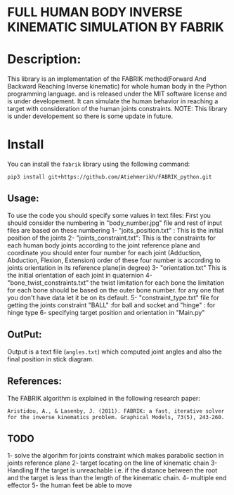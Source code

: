 
# FULL HUMAN BODY INVERSE KINEMATIC SIMULATION BY FABRIK 

# Description:

This library is an implementation of the FABRIK method(Forward And Backward Reaching Inverse kinematic) 
for whole human body in the Python programming language. and is released under the MIT software license 
and is under developement. It can simulate the human behavior in reaching a target with consideration of 
the human joints constraints.
NOTE: This library is under developement so there is some update in future.

# Install 
You can install the `fabrik` library using the following command:

	pip3 install git+https://github.com/Atiehmerikh/FABRIK_python.git
## Usage:
	
To use the code you should specify some values in text files:
First you should consider the numbering in "body_number.jpg" file and rest of input files
are based on these numbering
	1- "joits_position.txt" : This is the initial position of the joints
	2- "joints_constraint.txt": This is the constraints for each human body joints according
		to the joint reference plane and coordinate
		you should enter four number for each joint (Adduction, Abduction, Flexion, Extension)
		order of these four number is according to joints orientation in its 
		reference plane(in degree)
	3- "orientation.txt" This is the initial orientation of each joint in quaternion
	4- "bone_twist_constraints.txt" the twist limitation for each bone the limitation
		for each bone should be based on the outer bone number. 
		for any one that you don't have data let it be on its default.
	5- "constraint_type.txt" file for getting the joints constraint 
		"BALL" :for ball and socket and "hinge" : for hinge type
	6- specifying target position and orientation in "Main.py"

## OutPut:

Output is a text file (`angles.txt`) which computed joint angles and also the final position in stick diagram.

## References:

The FABRIK algorithm is explained in the following research paper:

	Aristidou, A., & Lasenby, J. (2011). FABRIK: a fast, iterative solver for the inverse kinematics problem. Graphical Models, 73(5), 243-260.

## TODO

1- solve the algorihm for joints constraint which makes parabolic section in joints reference plane
2- target locating on the line of kinematic chain
3- Handling If the target is unreachable i.e. if the distance between the root and the target is less than the length of the kinematic chain.
4- multiple end effector
5- the human feet be able to move
	
